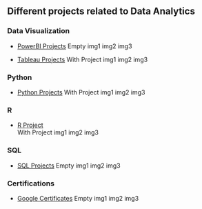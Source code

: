 
## Different projects related to Data Analytics

### Data Visualization
- [PowerBI Projects](/Data-Analytics/PowerBI%20Projects/)
Empty img1 img2 img3

- [Tableau Projects](/Data-Analytics/Tableau%20Projects/)
With Project img1 img2 img3

### Python
- [Python Projects](/Data-Analytics/Python%20Projects/)
With Project img1 img2 img3

### R
- [R Project](/Data-Analytics/R%20Projects/)  
With Project img1 img2 img3

### SQL
- [SQL Projects](/Data-Analytics/SQL%20Projects/)
Empty img1 img2 img3

### Certifications
- [Google Certificates](/Data-Analytics/Certifications/Google%20Certificates/)
Empty img1 img2 img3